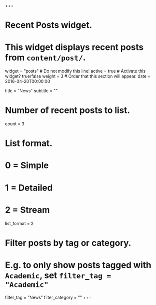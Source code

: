 +++
# Recent Posts widget.
# This widget displays recent posts from `content/post/`.
widget = "posts"  # Do not modify this line!
active = true  # Activate this widget? true/false
weight = 3  # Order that this section will appear.
date = 2016-04-20T00:00:00

title = "News"
subtitle = ""

# Number of recent posts to list.
count = 3

# List format.
#   0 = Simple
#   1 = Detailed
#   2 = Stream
list_format = 2

# Filter posts by tag or category.
#  E.g. to only show posts tagged with `Academic`, set `filter_tag = "Academic"`
filter_tag = "News"
filter_category = ""
+++
